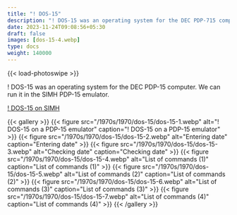 ```yaml
---
title: "! DOS-15"
description: "! DOS-15 was an operating system for the DEC PDP-715 computer. We can run it in the SIMH PDP-15 emulator."
date: 2023-11-24T09:08:56+05:30
draft: false
images: [dos-15-4.webp]
type: docs
weight: 140000
---
```


{{< load-photoswipe >}}

! DOS-15 was an operating system for the DEC PDP-15 computer. We can run it in the SIMH PDP-15 emulator.

<section class="section section-sm">
  <div class="container">
    <div class="row justify-content-center text-center">
      <div class="col-lg-5">
        <p><a class="btn btn-primary btn-md px-4 mb-1" href="https://virtualhub.eu.org/1970s/1970/dos-15/simh/" role="button">! DOS-15 on SIMH</a></p>
      </div>
    </div>
  </div>
</section>

{{< gallery >}}
  {{< figure src="/1970s/1970/dos-15/dos-15-1.webp" alt="! DOS-15 on a PDP-15 emulator" caption="! DOS-15 on a PDP-15 emulator" >}}
  {{< figure src="/1970s/1970/dos-15/dos-15-2.webp" alt="Entering date" caption="Entering date" >}}
  {{< figure src="/1970s/1970/dos-15/dos-15-3.webp" alt="Checking date" caption="Checking date" >}}
  {{< figure src="/1970s/1970/dos-15/dos-15-4.webp" alt="List of commands (1)" caption="List of commands (1)" >}}
  {{< figure src="/1970s/1970/dos-15/dos-15-5.webp" alt="List of commands (2)" caption="List of commands (2)" >}}
  {{< figure src="/1970s/1970/dos-15/dos-15-6.webp" alt="List of commands (3)" caption="List of commands (3)" >}}
  {{< figure src="/1970s/1970/dos-15/dos-15-7.webp" alt="List of commands (4)" caption="List of commands (4)" >}}
{{< /gallery >}}
